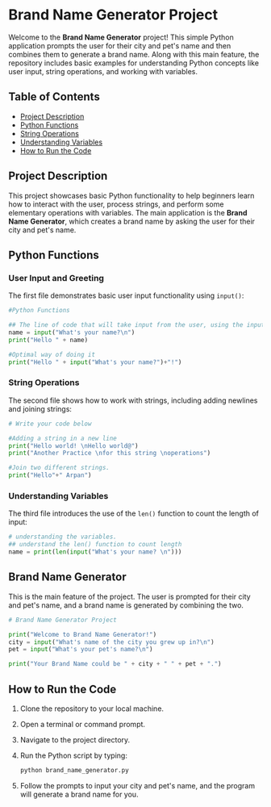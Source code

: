 # Brand Name Generator Project

Welcome to the **Brand Name Generator** project! This simple Python application prompts the user for their city and pet's name and then combines them to generate a brand name. Along with this main feature, the repository includes basic examples for understanding Python concepts like user input, string operations, and working with variables.

## Table of Contents
- [Project Description](#project-description)
- [Python Functions](#python-functions)
- [String Operations](#string-operations)
- [Understanding Variables](#understanding-variables)
- [How to Run the Code](#how-to-run-the-code)

## Project Description

This project showcases basic Python functionality to help beginners learn how to interact with the user, process strings, and perform some elementary operations with variables. The main application is the **Brand Name Generator**, which creates a brand name by asking the user for their city and pet's name.

## Python Functions

### User Input and Greeting

The first file demonstrates basic user input functionality using `input()`:

```python
#Python Functions

## The line of code that will take input from the user, using the input() FUNCTION.
name = input("What's your name?\n")
print("Hello " + name)

#Optimal way of doing it
print("Hello " + input("What's your name?")+"!")
```

### String Operations

The second file shows how to work with strings, including adding newlines and joining strings:

```python
# Write your code below

#Adding a string in a new line
print("Hello world! \nHello world@")
print("Another Practice \nfor this string \noperations")

#Join two different strings.
print("Hello"+" Arpan")
```

### Understanding Variables

The third file introduces the use of the `len()` function to count the length of input:

```python
# understanding the variables.
## understand the len() function to count length
name = print(len(input("What's your name? \n")))
```

## Brand Name Generator

This is the main feature of the project. The user is prompted for their city and pet's name, and a brand name is generated by combining the two.

```python
# Brand Name Generator Project

print("Welcome to Brand Name Generator!")
city = input("What's name of the city you grew up in?\n")
pet = input("What's your pet's name?\n")

print("Your Brand Name could be " + city + " " + pet + ".")
```

## How to Run the Code

1. Clone the repository to your local machine.
2. Open a terminal or command prompt.
3. Navigate to the project directory.
4. Run the Python script by typing:

   ```bash
   python brand_name_generator.py
   ```

5. Follow the prompts to input your city and pet's name, and the program will generate a brand name for you.
